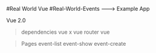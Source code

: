 #Real World Vue
#Real-World-Events ---> Example App

Vue 2.0

> dependencies
> vue x
> vue router
> vue

> Pages
> event-list
> event-show
> event-create
